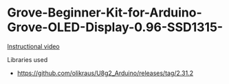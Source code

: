 # Grove-Beginner-Kit-for-Arduino-Grove-OLED-Display-0.96-SSD1315-

[Instructional video](https://youtu.be/BSzpBzJYO3g)

Libraries used
- https://github.com/olikraus/U8g2_Arduino/releases/tag/2.31.2
